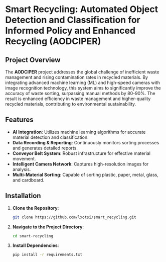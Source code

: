 # Smart Recycling: Automated Object Detection and Classification for Informed Policy and Enhanced Recycling (AODCIPER)

## Project Overview

The **AODCIPER** project addresses the global challenge of inefficient waste management and rising contamination rates in recycled materials. By integrating advanced machine learning (ML) and high-speed cameras with image recognition technology, this system aims to significantly improve the accuracy of waste sorting, surpassing manual methods by 80-90%. The result is enhanced efficiency in waste management and higher-quality recycled materials, contributing to environmental sustainability.

## Features

- **AI Integration**: Utilizes machine learning algorithms for accurate material detection and classification.
- **Data Recording & Reporting**: Continuously monitors sorting processes and generates detailed reports.
- **Conveyor Belt System**: Robust infrastructure for effective material movement.
- **Intelligent Camera Network**: Captures high-resolution images for analysis.
- **Multi-Material Sorting**: Capable of sorting plastic, paper, metal, glass, and cardboard.

## Installation

1. **Clone the Repository**:
   ```bash
   git clone https://github.com/lxotsi/smart_recycling.git

2. **Navigate to the Project Directory**:
   ```bash
   cd smart-recycling

3. **Install Dependencies**:
   ```bash
   pip install -r requirements.txt

   
